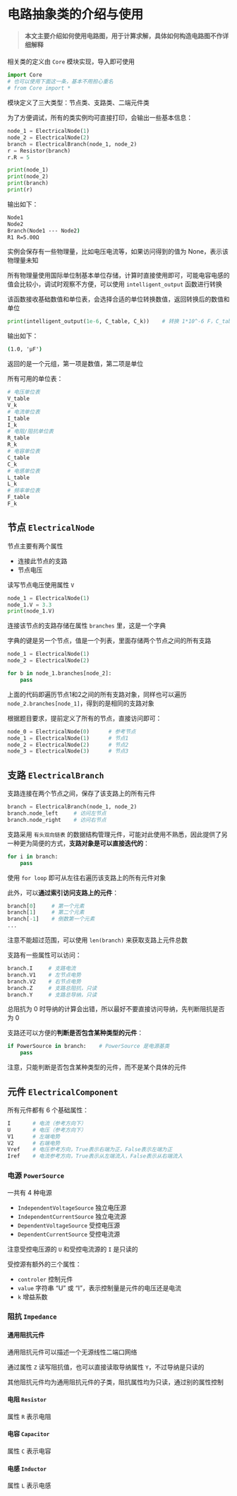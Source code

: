 # 电路抽象类的介绍与使用

> #### 本文主要介绍如何使用电路图，用于计算求解，具体如何构造电路图不作详细解释

相关类的定义由 `Core` 模块实现，导入即可使用

```python
import Core
# 也可以使用下面这一条，基本不用担心重名
# from Core import *
```

模块定义了三大类型：节点类、支路类、二端元件类

为了方便调试，所有的类实例均可直接打印，会输出一些基本信息：

```python
node_1 = ElectricalNode(1)
node_2 = ElectricalNode(2)
branch = ElectricalBranch(node_1, node_2)
r = Resistor(branch)
r.R = 5

print(node_1)
print(node_2)
print(branch)
print(r)
```

输出如下：

```cmd
Node1
Node2
Branch(Node1 --- Node2)
R1 R=5.00Ω
```

实例会保存有一些物理量，比如电压电流等，如果访问得到的值为 None，表示该物理量未知

所有物理量使用国际单位制基本单位存储，计算时直接使用即可，可能电容电感的值会比较小，调试时观察不方便，可以使用 `intelligent_output` 函数进行转换

该函数接收基础数值和单位表，会选择合适的单位转换数值，返回转换后的数值和单位

```python
print(intelligent_output(1e-6, C_table, C_k))    # 转换 1*10^-6 F，C_table和C_k是电容单位表
```

输出如下：

```cmd
(1.0, 'μF')
```

返回的是一个元组，第一项是数值，第二项是单位

所有可用的单位表：

```python
# 电压单位表
V_table
V_k
# 电流单位表
I_table
I_k
# 电阻/阻抗单位表
R_table
R_k
# 电容单位表
C_table
C_k
# 电感单位表
L_table
L_k
# 频率单位表
F_table
F_k
```



## 节点 `ElectricalNode`

节点主要有两个属性

- 连接此节点的支路
- 节点电压

读写节点电压使用属性 `V`

```python
node_1 = ElectricalNode(1)
node_1.V = 3.3
print(node_1.V)
```

连接该节点的支路存储在属性 `branches` 里，这是一个字典

字典的键是另一个节点，值是一个列表，里面存储两个节点之间的所有支路

```python
node_1 = ElectricalNode(1)
node_2 = ElectricalNode(2)

for b in node_1.branches[node_2]:
    pass
```

上面的代码即遍历节点1和2之间的所有支路对象，同样也可以遍历 `node_2.branches[node_1]`，得到的是相同的支路对象

根据题目要求，提前定义了所有的节点，直接访问即可：

```python
node_0 = ElectricalNode(0)      # 参考节点
node_1 = ElectricalNode(1)      # 节点1
node_2 = ElectricalNode(2)      # 节点2
node_3 = ElectricalNode(3)      # 节点3
```



## 支路 `ElectricalBranch`

支路连接在两个节点之间，保存了该支路上的所有元件

```python
branch = ElectricalBranch(node_1, node_2)
branch.node_left     # 访问左节点
branch.node_right    # 访问右节点
```

支路采用 `有头双向链表` 的数据结构管理元件，可能对此使用不熟悉，因此提供了另一种更为简便的方式，**支路对象是可以直接迭代的**：

```python
for i in branch:
    pass
```

使用 `for loop` 即可从左往右遍历该支路上的所有元件对象

此外，可以**通过索引访问支路上的元件**：

```python
branch[0]     # 第一个元素
branch[1]     # 第二个元素
branch[-1]    # 倒数第一个元素
...
```

注意不能超过范围，可以使用 `len(branch)` 来获取支路上元件总数

支路有一些属性可以访问：

```python
branch.I     # 支路电流
branch.V1    # 左节点电势
branch.V2    # 右节点电势
branch.Z     # 支路总阻抗，只读
branch.Y     # 支路总导纳，只读
```

总阻抗为 0 时导纳的计算会出错，所以最好不要直接访问导纳，先判断阻抗是否为 0

支路还可以方便的**判断是否包含某种类型的元件**：

```python
if PowerSource in branch:    # PowerSource 是电源基类
    pass
```

注意，只能判断是否包含某种类型的元件，而不是某个具体的元件



## 元件 `ElectricalComponent`

所有元件都有 6 个基础属性：

```python
I       # 电流（参考方向下）
U       # 电压（参考方向下）
V1      # 左端电势
V2      # 右端电势
Vref    # 电压参考方向，True表示右端为正，False表示左端为正
Iref    # 电流参考方向，True表示从左端流入，False表示从右端流入
```

### 电源 `PowerSource`

一共有 4 种电源

- `IndependentVoltageSource` 独立电压源
- `IndependentCurrentSource` 独立电流源
- `DependentVoltageSource` 受控电压源
- `DependentCurrentSource` 受控电流源

注意受控电压源的 `U` 和受控电流源的 `I` 是只读的

受控源有额外的三个属性：

- `controler` 控制元件
- `value` 字符串 “U” 或 “I”，表示控制量是元件的电压还是电流
- `k` 增益系数

### 阻抗 `Impedance`

#### 通用阻抗元件

通用阻抗元件可以描述一个无源线性二端口网络

通过属性 `Z` 读写阻抗值，也可以直接读取导纳属性 `Y`，不过导纳是只读的

其他阻抗元件均为通用阻抗元件的子类，阻抗属性均为只读，通过别的属性控制

#### 电阻 `Resistor`

属性 `R` 表示电阻

#### 电容 `Capacitor`

属性 `C` 表示电容

#### 电感 `Inductor`

属性 `L` 表示电感
